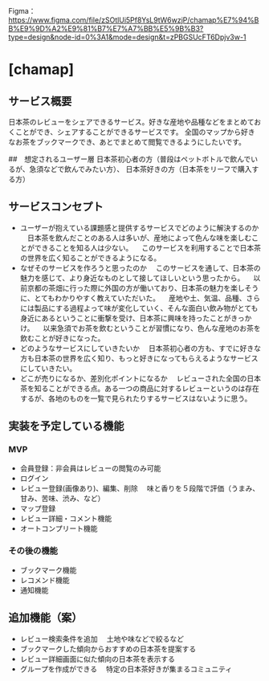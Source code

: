 Figma：https://www.figma.com/file/zSOtlUi5Pf8YsL9tW6wzjP/chamap%E7%94%BB%E9%9D%A2%E9%81%B7%E7%A7%BB%E5%9B%B3?type=design&node-id=0%3A1&mode=design&t=zPBGSUcFT6Dpjv3w-1

# [chamap]

## サービス概要
日本茶のレビューをシェアできるサービス。好きな産地や品種などをまとめておくことができ、シェアすることができるサービスです。
全国のマップから好きなお茶をブックマークでき、あとでまとめて閲覧できるようにしたいです。

##　想定されるユーザー層
日本茶初心者の方（普段はペットボトルで飲んでいるが、急須などで飲んでみたい方）、
日本茶好きの方（日本茶をリーフで購入する方）

## サービスコンセプト
* ユーザーが抱えている課題感と提供するサービスでどのように解決するのか
　日本茶を飲んだことのある人は多いが、産地によって色んな味を楽しむことができることを知る人は少ない。
　このサービスを利用することで日本茶の世界を広く知ることができるようになる。
* なぜそのサービスを作ろうと思ったのか
　このサービスを通して、日本茶の魅力を感じて、より身近なものとして接してほしいという思ったから。
　以前京都の茶畑に行った際に外国の方が働いており、日本茶の魅力を楽しそうに、とてもわかりやすく教えていただいた。
　産地や土、気温、品種、さらには製品にする過程よって味が変化していく、そんな面白い飲み物がとても身近にあるということに衝撃を受け、日本茶に興味を持ったことがきっかけ。
　以来急須でお茶を飲むということが習慣になり、色んな産地のお茶を飲むことが好きになった。
* どのようなサービスにしていきたいか
　日本茶初心者の方も、すでに好きな方も日本茶の世界を広く知り、もっと好きになってもらえるようなサービスにしていきたい。
* どこが売りになるか、差別化ポイントになるか
　レビューされた全国の日本茶を知ることができる点。ある一つの商品に対するレビューというのは存在するが、各地のものを一覧で見られたりするサービスはないように思う。

## 実装を予定している機能
### MVP
* 会員登録：非会員はレビューの閲覧のみ可能
* ログイン
* レビュー登録(画像あり)、編集、削除
　味と香りを５段階で評価（うまみ、甘み、苦味、渋み、など）
* マップ登録
* レビュー詳細・コメント機能
* オートコンプリート機能

### その後の機能
* ブックマーク機能
* レコメンド機能
* 通知機能

## 追加機能（案）
* レビュー検索条件を追加
　土地や味などで絞るなど
* ブックマークした傾向からおすすめの日本茶を提案する
* レビュー詳細画面に似た傾向の日本茶を表示する
* グループを作成ができる
　特定の日本茶好きが集まるコミュニティ
